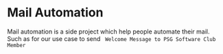 # Mail Automation

Mail automation is a side project which help people automate their mail. Such as for our use case to send ` Welcome Message to PSG Software Club Member`

